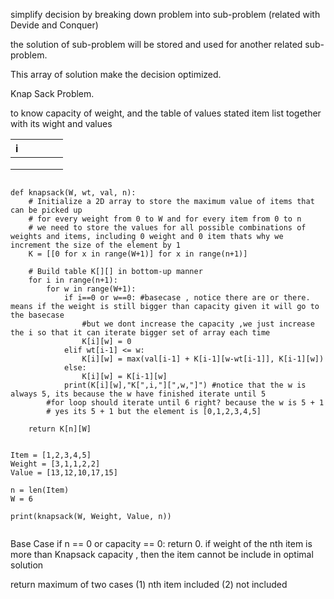 simplify decision by breaking down problem into sub-problem (related with Devide and Conquer)

the solution of sub-problem will be stored and used for another related sub-problem.

This array of solution make the decision optimized.

Knap Sack Problem.

to know capacity of weight, and the table of values stated item list together with its wight and values 

| i  |   |   |   |   |
|---|---|---|---|---|
|   |   |   |   |   |
|   |   |   |   |   |
|   |   |   |   |   |

```

def knapsack(W, wt, val, n):
    # Initialize a 2D array to store the maximum value of items that can be picked up
    # for every weight from 0 to W and for every item from 0 to n
    # we need to store the values for all possible combinations of weights and items, including 0 weight and 0 item thats why we increment the size of the element by 1
    K = [[0 for x in range(W+1)] for x in range(n+1)]
 
    # Build table K[][] in bottom-up manner
    for i in range(n+1):
        for w in range(W+1):
            if i==0 or w==0: #basecase , notice there are or there. means if the weight is still bigger than capacity given it will go to the basecase
                #but we dont increase the capacity ,we just increase the i so that it can iterate bigger set of array each time
                K[i][w] = 0
            elif wt[i-1] <= w:
                K[i][w] = max(val[i-1] + K[i-1][w-wt[i-1]], K[i-1][w])
            else:
                K[i][w] = K[i-1][w]
            print(K[i][w],"K[",i,"][",w,"]") #notice that the w is always 5, its because the w have finished iterate until 5
        #for loop should iterate until 6 right? because the w is 5 + 1
        # yes its 5 + 1 but the element is [0,1,2,3,4,5]
 
    return K[n][W]


Item = [1,2,3,4,5]
Weight = [3,1,1,2,2]
Value = [13,12,10,17,15]

n = len(Item)
W = 6

print(knapsack(W, Weight, Value, n))
      
  ```


Base Case if n == 0 or capacity == 0: return 0.
if weight of the nth item is more than Knapsack capacity , then the item cannot be include in optimal solution

return maximum of two cases
(1) nth item included
(2) not included
